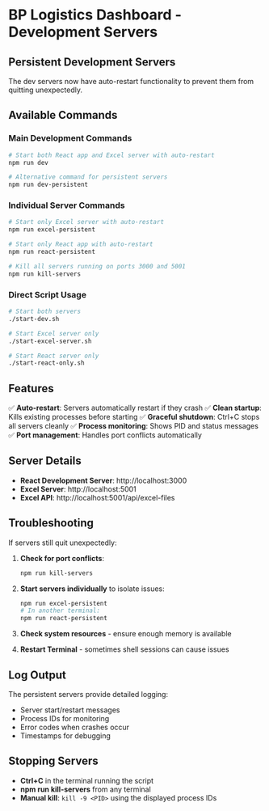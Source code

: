 # BP Logistics Dashboard - Development Servers

## Persistent Development Servers

The dev servers now have auto-restart functionality to prevent them from quitting unexpectedly.

## Available Commands

### Main Development Commands
```bash
# Start both React app and Excel server with auto-restart
npm run dev

# Alternative command for persistent servers
npm run dev-persistent
```

### Individual Server Commands
```bash
# Start only Excel server with auto-restart
npm run excel-persistent

# Start only React app with auto-restart
npm run react-persistent

# Kill all servers running on ports 3000 and 5001
npm run kill-servers
```

### Direct Script Usage
```bash
# Start both servers
./start-dev.sh

# Start Excel server only
./start-excel-server.sh

# Start React server only
./start-react-only.sh
```

## Features

✅ **Auto-restart**: Servers automatically restart if they crash
✅ **Clean startup**: Kills existing processes before starting
✅ **Graceful shutdown**: Ctrl+C stops all servers cleanly
✅ **Process monitoring**: Shows PID and status messages
✅ **Port management**: Handles port conflicts automatically

## Server Details

- **React Development Server**: http://localhost:3000
- **Excel Server**: http://localhost:5001
- **Excel API**: http://localhost:5001/api/excel-files

## Troubleshooting

If servers still quit unexpectedly:

1. **Check for port conflicts**:
   ```bash
   npm run kill-servers
   ```

2. **Start servers individually** to isolate issues:
   ```bash
   npm run excel-persistent
   # In another terminal:
   npm run react-persistent
   ```

3. **Check system resources** - ensure enough memory is available

4. **Restart Terminal** - sometimes shell sessions can cause issues

## Log Output

The persistent servers provide detailed logging:
- Server start/restart messages
- Process IDs for monitoring
- Error codes when crashes occur
- Timestamps for debugging

## Stopping Servers

- **Ctrl+C** in the terminal running the script
- **npm run kill-servers** from any terminal
- **Manual kill**: `kill -9 <PID>` using the displayed process IDs